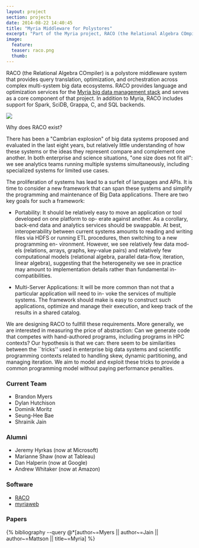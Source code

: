 ```yaml
---
layout: project
section: projects
date: 2014-08-22 14:40:45
title: "Myria Middleware for Polystores"
excerpt: "Part of the Myria project, RACO (the Relational Algebra COmpiler) is a polystore middleware system that provides query translation, optimization, and orchestration across complex multi-system big data ecosystems."
image:
  feature:
  teaser: raco.png
  thumb:
---
```



RACO (the Relational Algebra COmpiler) is a polystore middleware system that provides query translation, optimization, and orchestration across complex multi-system big data ecosystems.  RACO provides language and optimization services for the [Myria big data management stack](http://myria.cs.washington.edu/) and serves as a core component of that project.  In addition to Myria, RACO includes support for Spark, SciDB, Grappa, C, and SQL backends. 

<img class="teaser" src="{{ site.baseurl }}/images/raco_arch.png"/>

Why does RACO exist?

There has been a &quot;Cambrian explosion&quot; of big data systems proposed and evaluated in the last eight years, but relatively little understanding of how these systems or the ideas they represent compare and complement one another. In both enterprise and science situations, &quot;one size does not fit all&quot;: we see analytics teams running multiple systems simultaneously, including specialized systems for limited use cases.

The proliferation of systems has lead to a surfeit of languages and APIs. It is time to consider a new framework that can span these systems and simplify the programming and maintenance of Big Data applications. There are two key goals for such a framework:

* Portability: It should be relatively easy to move an application or tool developed on one platform to op- erate against another. As a corollary, back-end data and analytics services should be swappable. At best, interoperability between current systems amounts to reading and writing files via HDFS or running ETL procedures, then switching to a new programming en- vironment. However, we see relatively few data mod- els (relations, arrays, graphs, key-value pairs) and relatively few computational models (relational algebra, parallel data-flow, iteration, linear algebra), suggesting that the heterogeneity we see in practice may amount to implementation details rather than fundamental in- compatibilities.

* Multi-Server Applications: It will be more common than not that a particular application will need to in- voke the services of multiple systems. The framework should make is easy to construct such applications, optimize and manage their execution, and keep track of the results in a shared catalog.

We are designing RACO to fullfill these requirements.  More generally, we are interested in measuring the price of abstraction: Can we generate code that competes with hand-authored programs, including programs in HPC contexts? Our hypothesis is that we can: there seem to be similarities between the ``tricks'' used in enterprise big data systems and scientific programming contexts related to handling skew, dynamic partitioning, and managing iteration.  We aim to model and exploit these tricks to provide a common programming model without paying performance penalties.


### Current Team

* Brandon Myers
* Dylan Hutchison
* Dominik Moritz
* Seung-Hee Bae
* Shrainik Jain

### Alumni
* Jeremy Hyrkas (now at Microsoft)
* Marianne Shaw (now at Tableau)
* Dan Halperin (now at Google)
* Andrew Whitaker (now at Amazon)

### Software

* [RACO](https://github.com/uwescience/raco)
* [myriaweb](https://github.com/uwescience/myria-web)


### Papers

{% bibliography --query @*[author~=Myers || author~=Jain || author~=Mattson || title~=Myria] %}
